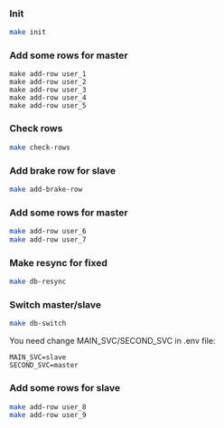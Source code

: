 ### Init
```bash
make init
```

### Add some rows for master
```
make add-row user_1
make add-row user_2
make add-row user_3
make add-row user_4
make add-row user_5
```

### Check rows
```bash
make check-rows
```

### Add brake row for slave
```bash
make add-brake-row
```

### Add some rows for master
```bash
make add-row user_6
make add-row user_7
```

### Make resync for fixed
```bash
make db-resync
```

### Switch master/slave
```bash
make db-switch
```
You need change MAIN_SVC/SECOND_SVC in .env file:
```
MAIN_SVC=slave
SECOND_SVC=master
```

### Add some rows for slave
```bash
make add-row user_8
make add-row user_9
```
